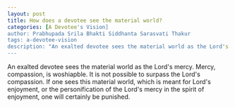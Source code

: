 ```yaml
---
layout: post
title: How does a devotee see the material world?
categories: [A Devotee's Vision]
author: Prabhupada Srila Bhakti Siddhanta Sarasvati Thakur
tags: a-devotee-vision
description: "An exalted devotee sees the material world as the Lord's mercy. Mercy, compassion, is woshiapble. It is not possible to surpass the Lord's compassion. If one sees this material world, which is meant for Lord's enjoyment, or the personification of the Lord's mercy in the spirit of enjoyment, one will certainly be punished."
---
```


An exalted devotee sees the material world as the Lord's mercy. Mercy, compassion, is woshiapble. It is not possible to surpass the Lord's compassion. If one sees this material world, which is meant for Lord's enjoyment, or the personification of the Lord's mercy in the spirit of enjoyment, one will certainly be punished.





















